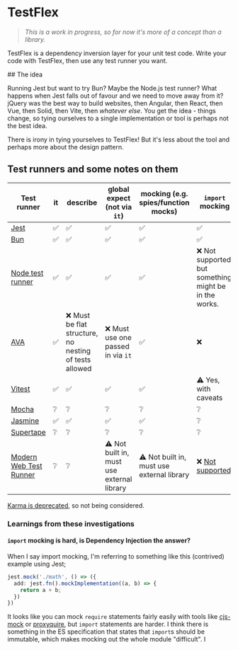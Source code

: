 # TestFlex

> _This is a work in progress, so for now it's more of a concept than a library._

TestFlex is a dependency inversion layer for your unit test code. Write your code with TestFlex, then use any test runner you want.

## The idea

Running Jest but want to try Bun? Maybe the Node.js test runner? What happens when Jest falls out of favour and we need to move away from it? jQuery was the best way to build websites, then Angular, then React, then Vue, then Solid, then Vite, then _whatever else_. You get the idea - things change, so tying ourselves to a single implementation or tool is perhaps not the best idea.

There is irony in tying yourselves to TestFlex! But it's less about the tool and perhaps more about the design pattern.

## Test runners and some notes on them

| Test runner                                                                 | it  | describe                                               | global expect (not via `it`)               | mocking (e.g. spies/function mocks)        | `import` mocking                                                                                      |
| --------------------------------------------------------------------------- | --- | ------------------------------------------------------ | ------------------------------------------ | ------------------------------------------ | ----------------------------------------------------------------------------------------------------- |
| [Jest](https://www.npmjs.com/package/jest)                                  | ✅  | ✅                                                     | ✅                                         | ✅                                         | ✅                                                                                                    |
| [Bun](https://bun.sh/docs/cli/test)                                         | ✅  | ✅                                                     | ✅                                         | ✅                                         | ✅                                                                                                    |
| [Node test runner](https://nodejs.org/api/test.html)                        | ✅  | ✅                                                     | ✅                                         | ✅                                         | ❌ Not supported, but something might be in the works.                                                |
| [AVA](https://www.npmjs.com/package/ava)                                    | ✅  | ❌ Must be flat structure, no nesting of tests allowed | ❌ Must use one passed in via `it`         | ✅                                         | ❌                                                                                                    |
| [Vitest](https://vitest.dev)                                                | ✅  | ✅                                                     | ✅                                         | ✅                                         | ⚠️ Yes, with caveats                                                                                  |
| [Mocha](https://www.npmjs.com/package/mocha)                                | ❔  | ❔                                                     | ❔                                         | ❔                                         | ❔                                                                                                    |
| [Jasmine](https://www.npmjs.com/package/jasmine)                            | ✅  | ✅                                                     | ✅                                         | ✅                                         | ❔                                                                                                    |
| [Supertape](https://www.npmjs.com/package/supertape)                        | ❔  | ❔                                                     | ❔                                         | ❔                                         | ❔                                                                                                    |
| [Modern Web Test Runner](https://modern-web.dev/docs/test-runner/overview/) | ❔  | ❔                                                     | ⚠️ Not built in, must use external library | ⚠️ Not built in, must use external library | ❌ [Not supported](https://modern-web.dev/docs/test-runner/writing-tests/mocking/#mocking-es-modules) |

[Karma is deprecated](https://github.com/karma-runner/karma#karma-is-deprecated-and-is-not-accepting-new-features-or-general-bug-fixes), so not being considered.

### Learnings from these investigations

#### `import` mocking is hard, is Dependency Injection the answer?

When I say import mocking, I'm referring to something like this (contrived) example using Jest;

```ts
jest.mock('./math', () => ({
  add: jest.fn().mockImplementation((a, b) => {
    return a + b;
  })
})
```

It looks like you can mock `require` statements fairly easily with tools like [cjs-mock](https://www.npmjs.com/package/cjs-mock) or [proxyquire](https://www.npmjs.com/package/proxyquire), but `import` statements are harder. I think there is something in the ES specification that states that `import`s should be immutable, which makes mocking out the whole module "difficult". I

